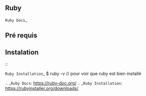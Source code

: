 ## Ruby

`Ruby Docs`_

Pré requis
-------------------


Instalation
-------------------
::

  `Ruby Installation`_
  $ ruby -v // pour voir que ruby est bien installé


.. _`Ruby Docs`: https://ruby-doc.org/
.. _`Ruby Installation`: https://rubyinstaller.org/downloads/
